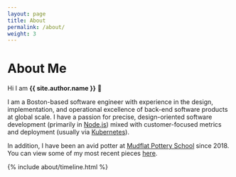 ```yaml
---
layout: page
title: About
permalink: /about/
weight: 3
---
```


# **About Me**

Hi I am **{{ site.author.name }}** :rocket:<br>

I am a Boston-based software engineer with experience
in the design, implementation, and operational excellence of
back-end software products at global scale. I have
a passion for precise, design-oriented software development
(primarily in <a href='https://nodejs.org/en/'>Node.js</a>)
mixed with customer-focused metrics and deployment
(usually via <a href='https://kubernetes.io/'>Kubernetes</a>).

In addition, I have been an avid potter
at <a href='https://mudflat.org'>Mudflat Pottery School</a>
since 2018. You can view some of my most recent
pieces <a href='/pottery'>here</a>.

<div class="row">
{% include about/timeline.html %}
</div>
